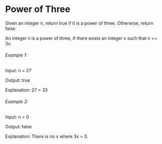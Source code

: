 # Power of Three

Given an integer n, return true if it is a power of three. Otherwise, return false.

An integer n is a power of three, if there exists an integer x such that n == 3x.

###### Example 1:

Input: n = 27

Output: true

Explanation: 27 = 33

###### Example 2:

Input: n = 0

Output: false

Explanation: There is no x where 3x = 0.
